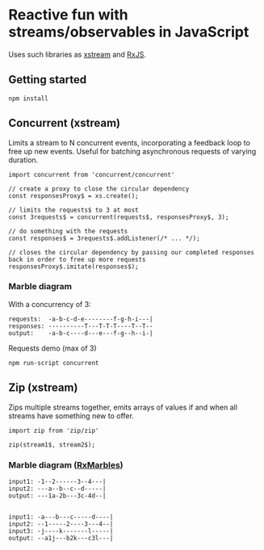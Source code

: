 # Reactive fun with streams/observables in JavaScript

Uses such libraries as [xstream](https://github.com/staltz/xstream) and [RxJS](https://github.com/Reactive-Extensions/RxJS/).

## Getting started

```
npm install
```

## Concurrent (xstream)

Limits a stream to N concurrent events, incorporating a feedback loop to free up new events. Useful for batching asynchronous requests of varying duration.

```
import concurrent from 'concurrent/concurrent'

// create a proxy to close the circular dependency
const responsesProxy$ = xs.create();

// limits the requests$ to 3 at most
const 3requests$ = concurrent(requests$, responsesProxy$, 3);

// do something with the requests
const responses$ = 3requests$.addListener(/* ... */);

// closes the circular dependency by passing our completed responses back in order to free up more requests
responsesProxy$.imitate(responses$);
```

### Marble diagram

With a concurrency of 3:

```
requests:  -a-b-c-d-e--------f-g-h-i---|
responses: ----------T---T-T-T----T--T--
output:    -a-b-c----d---e---f-g--h--i-|
```

Requests demo (max of 3)

```
npm run-script concurrent
```

## Zip (xstream)

Zips multiple streams together, emits arrays of values if and when all streams have something new to offer. 

```
import zip from 'zip/zip'

zip(stream1$, stream2$);
```

### Marble diagram ([RxMarbles](rxmarbles.com/#zip))

```
input1: -1--2------3--4---|
input2: ---a--b--c--d-----|
output: ---1a-2b---3c-4d--|


input1: -a---b---c-----d----|
input2: --1-----2----3---4--|
input3: -j----k-------l-----|
output: --a1j---b2k---c3l---|
```
